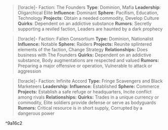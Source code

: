 
> [!oracle]- Faction: The Founders
> **Type**: Dominion, Mafia
> **Leadership**: Oligarchical Elite
> **Influence**: Dominant
> **Sphere**: Pacifism, Education, Technology
> **Projects**: Obtain a needed commodity, Develop Culture
> **Quirks**: Dependent on an addictive substance
> **Rumors**: Secretly supporting a reviled faction, Leaders are haunted by a dark prophecy

> [!oracle]- Faction: Fallen Consortium
> **Type:** Dominion, Nationalist
> **Influence:** Notable
> **Sphere:** Raiders
> **Projects:** Reunite splintered elements of the faction, Change Strategy
> **Relationships:** Does business with The Founders
> **Quirks:** Dependent on an addictive substance, Body augmentations are respected and valued
> **Rumors:** Preparing a major offensive or operation, Vulnerable to attack or aggression

> [!oracle]- Faction: Infinite Accord
> **Type:** Fringe Scavengers and Black Marketeers
> **Leadership:**
> **Influence:** Established
> **Sphere:** Commerce
> **Projects:** Establish a safe refuge or headquarters, Incite conflict among rivals
> **Relationships:**
> **Quirks:** Trades in a unique currency or commodity, Elite soldiers provide defense or serve as bodyguards
> **Rumors:** Critical resource is in short supply, Corrupted by a dangerous power



^9a16c2



